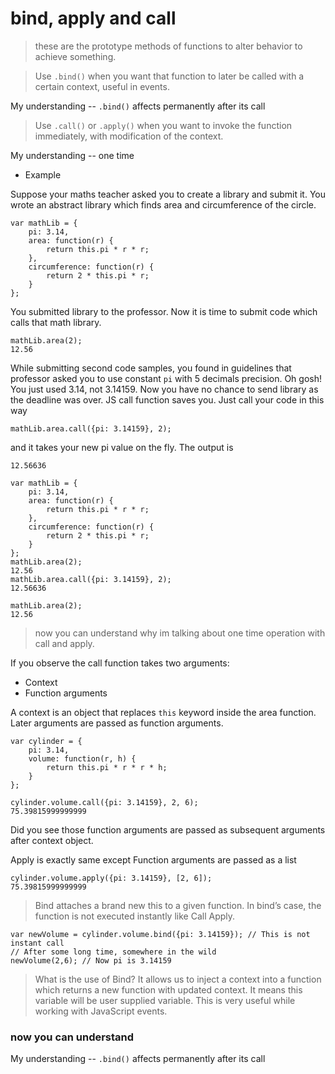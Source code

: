 # bind, apply and call

> these are the prototype methods of functions to alter behavior to achieve something.

> Use `.bind()` when you want that function to later be called with a certain context, useful in events. 

My understanding -- `.bind()` affects permanently after its call

> Use `.call()` or `.apply()` when you want to invoke the function immediately, with modification of the context.

My understanding -- one time 

- Example

Suppose your maths teacher asked you to create a library and submit it.
You wrote an abstract library which finds area and circumference of the circle.

```
var mathLib = {
    pi: 3.14,
    area: function(r) {
        return this.pi * r * r;
    },
    circumference: function(r) {
        return 2 * this.pi * r;
    }
};

```
You submitted library to the professor. Now it is time to submit code which calls that math library.
```
mathLib.area(2);
12.56
```
While submitting second code samples, you found in guidelines that professor asked you to use
constant `pi` with 5 decimals precision. Oh gosh! You just used 3.14, not 3.14159.
Now you have no chance to send library as the deadline was over. JS call function saves you. 
Just call your code in this way

`mathLib.area.call({pi: 3.14159}, 2);`

and it takes your new pi value on the fly. The output is

`12.56636`


```
var mathLib = {
    pi: 3.14,
    area: function(r) {
        return this.pi * r * r;
    },
    circumference: function(r) {
        return 2 * this.pi * r;
    }
};
mathLib.area(2);
12.56
mathLib.area.call({pi: 3.14159}, 2);
12.56636

mathLib.area(2);
12.56
```
> now you can understand why im talking about one time operation with call and apply.

If you observe the call function takes two arguments:

- Context
- Function arguments

A context is an object that replaces `this` keyword inside the area function.
Later arguments are passed as function arguments.

```
var cylinder = {
    pi: 3.14,
    volume: function(r, h) {
        return this.pi * r * r * h;
    }
};

cylinder.volume.call({pi: 3.14159}, 2, 6);
75.39815999999999
```

Did you see those function arguments are passed as subsequent arguments after context object.

Apply is exactly same except Function arguments are passed as a list

```
cylinder.volume.apply({pi: 3.14159}, [2, 6]);
75.39815999999999
```

> Bind attaches a brand new this to a given function. In bind’s case, the function is not executed instantly like Call Apply.
```
var newVolume = cylinder.volume.bind({pi: 3.14159}); // This is not instant call
// After some long time, somewhere in the wild 
newVolume(2,6); // Now pi is 3.14159
```

> What is the use of Bind?
It allows us to inject a context into a function which returns a new function with updated context. 
It means this variable will be user supplied variable. This is very useful while working with JavaScript events.

### now you can understand 

My understanding -- `.bind()` affects permanently after its call
